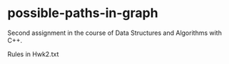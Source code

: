 # possible-paths-in-graph
Second assignment in the course of Data Structures and Algorithms with C++.

Rules in Hwk2.txt
